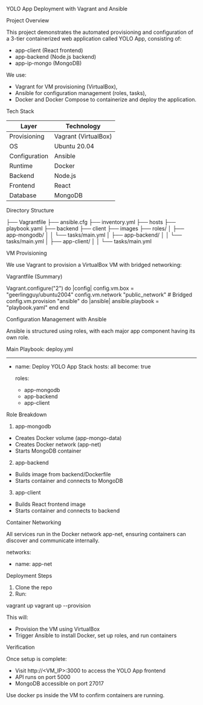 
YOLO App Deployment with Vagrant and Ansible

Project Overview

This project demonstrates the automated provisioning and configuration of a 3-tier containerized web application called YOLO App, consisting of:

- app-client (React frontend)
- app-backend (Node.js backend)
- app-ip-mongo (MongoDB)

We use:
- Vagrant for VM provisioning (VirtualBox),
- Ansible for configuration management (roles, tasks),
- Docker and Docker Compose to containerize and deploy the application.

Tech Stack

| Layer         | Technology          |
|---------------|---------------------|
| Provisioning  | Vagrant (VirtualBox)|
| OS            | Ubuntu 20.04        |
| Configuration | Ansible             |
| Runtime       | Docker              |
| Backend       | Node.js             |
| Frontend      | React               |
| Database      | MongoDB             |

Directory Structure

├── Vagrantfile
├── ansible.cfg
├── inventory.yml
├── hosts
├── playbook.yaml
├── backend
├── client
├── images
├── roles/
│   ├── app-mongodb/
│   │   └── tasks/main.yml
│   ├── app-backend/
│   │   └── tasks/main.yml
│   ├── app-client/
│   │   └── tasks/main.yml

VM Provisioning

We use Vagrant to provision a VirtualBox VM with bridged networking:

Vagrantfile (Summary)

Vagrant.configure("2") do |config|
  config.vm.box = "geerlingguy/ubuntu2004"
  config.vm.network "public_network" # Bridged
  config.vm.provision "ansible" do |ansible|
    ansible.playbook = "playbook.yaml"
  end
end

Configuration Management with Ansible

Ansible is structured using roles, with each major app component having its own role.

Main Playbook: deploy.yml

---
- name: Deploy YOLO App Stack
  hosts: all
  become: true

  roles:
    - app-mongodb
    - app-backend
    - app-client

Role Breakdown

1. app-mongodb
- Creates Docker volume (app-mongo-data)
- Creates Docker network (app-net)
- Starts MongoDB container

2. app-backend
- Builds image from backend/Dockerfile
- Starts container and connects to MongoDB

3. app-client
- Builds React frontend image
- Starts container and connects to backend

Container Networking

All services run in the Docker network app-net, ensuring containers can discover and communicate internally.

networks:
  - name: app-net

Deployment Steps

1. Clone the repo
2. Run:

vagrant up 
vagrant up --provision

This will:
- Provision the VM using VirtualBox
- Trigger Ansible to install Docker, set up roles, and run containers

Verification

Once setup is complete:
- Visit http://<VM_IP>:3000 to access the YOLO App frontend
- API runs on port 5000
- MongoDB accessible on port 27017

Use docker ps inside the VM to confirm containers are running.

